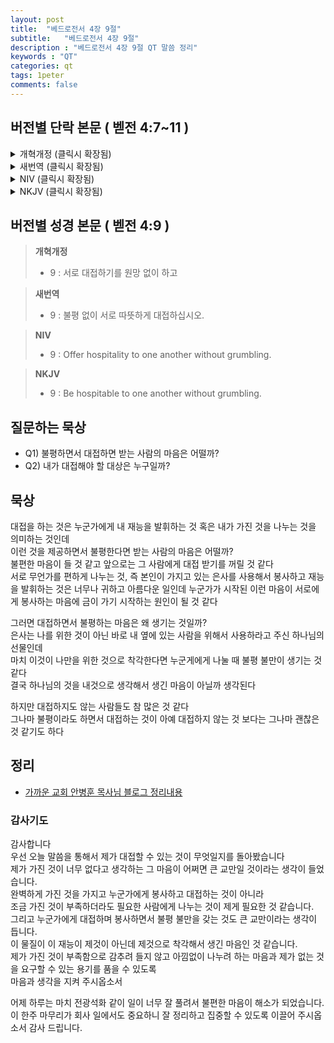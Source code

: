 ```yaml
---
layout: post
title:  "베드로전서 4장 9절"
subtitle:   "베드로전서 4장 9절"
description : "베드로전서 4장 9절 QT 말씀 정리"
keywords : "QT"
categories: qt
tags: 1peter
comments: false
---
```


## 버전별 단락 본문 ( 벧전 4:7~11 )

<details>
<summary> 개혁개정 (클릭시 확장됨)</summary>
<div markdown="1">

>* 7 : 만물의 마지막이 가까이 왔으니 그러므로 너희는 정신을 차리고 근신하여 기도하라
>* 8 : 무엇보다도 뜨겁게 서로 사랑할지니 사랑은 허다한 죄를 덮느니라
>* `9 : 서로 대접하기를 원망 없이 하고`
>* 10 : 각각 은사를 받은 대로 하나님의 여러 가지 은혜를 맡은 선한 청지기 같이 서로 봉사하라
>* 11 : 만일 누가 말하려면 하나님의 말씀을 하는 것 같이 하고 누가 봉사하려면 하나님이 공급하시는 힘으로 하는 것 같이 하라 이는 범사에 예수 그리스도로 말미암아 하나님이 영광을 받으시게 하려 함이니 그에게 영광과 권능이 세세에 무궁하도록 있느니라 아멘
</div>
</details>

<details>
<summary> 새번역 (클릭시 확장됨)</summary>
<div markdown="1">

>* 7 : 만물의 마지막이 가까이 왔습니다. 그러므로 정신을 차리고, 삼가 조심하여 기도하십시오.
>* 8 : 무엇보다도 먼저 서로 뜨겁게 사랑하십시오. 사랑은 허다한 죄를 덮어 줍니다.
>* `9 : 불평 없이 서로 따뜻하게 대접하십시오.`
>* 10 : 각 사람은 은사를 받은 대로 하나님의 여러 가지 은혜를 맡은 선한 관리인으로서 서로 봉사하십시오.
>* 11 : 말을 하는 사람은 하나님의 말씀을 전파하는 사람답게 하고, 봉사하는 사람은 하나님께서 주시는 힘으로 봉사하는 사람답게 하십시오. 그리하면 하나님이 모든 일에 예수 그리스도로 말미암아 영광을 받으실 것입니다. 영광과 권세가 영원무궁하도록 그에게 있습니다. 아멘.
</div>
</details>

<details>
<summary> NIV (클릭시 확장됨)</summary>
<div markdown="1">

>* 7 : The end of all things is near. Therefore be alert and of sober mind so that you may pray.
>* 8 : Above all, love each other deeply, because love covers over a multitude of sins.
>* `9 : Offer hospitality to one another without grumbling.`
>* 10 : Each of you should use whatever gift you have received to serve others, as faithful stewards of God’s grace in its various forms.
>* 11 : If anyone speaks, they should do so as one who speaks the very words of God. If anyone serves, they should do so with the strength God provides, so that in all things God may be praised through Jesus Christ. To him be the glory and the power for ever and ever. Amen.
</div>
</details>

<details>
<summary> NKJV (클릭시 확장됨)</summary>
<div markdown="1">

>* 7 : But the end of all things is at hand; therefore be serious and watchful in your prayers.
>* 8 : And above all things have fervent love for one another, for “love will cover a multitude of sins.”
>* `9 : Be hospitable to one another without grumbling.`
>* 10 : As each one has received a gift, minister it to one another, as good stewards of the manifold grace of God.
>* 11 : If anyone speaks, let him speak as the oracles of God. If anyone ministers, let him do it as with the ability which God supplies, that in all things God may be glorified through Jesus Christ, to whom belong the glory and the dominion forever and ever. Amen.
</div>
</details>

## 버전별 성경 본문 ( 벧전 4:9 )

> **개혁개정**
>* 9 : 서로 대접하기를 원망 없이 하고

> **새번역**
>* 9 : 불평 없이 서로 따뜻하게 대접하십시오.

> **NIV**
>* 9 : Offer hospitality to one another without grumbling.

> **NKJV**
>* 9 : Be hospitable to one another without grumbling.

## 질문하는 묵상

* Q1) 불평하면서 대접하면 받는 사람의 마음은 어떨까?  
* Q2) 내가 대접해야 할 대상은 누구일까?  

## 묵상

대접을 하는 것은 누군가에게 내 재능을 발휘하는 것 혹은 내가 가진 것을 나누는 것을 의미하는 것인데  
이런 것을 제공하면서 불평한다면 받는 사람의 마음은 어떨까?  
불편한 마음이 들 것 같고 앞으로는 그 사람에게 대접 받기를 꺼릴 것 같다  
서로 무언가를 편하게 나누는 것, 즉 본인이 가지고 있는 은사를 사용해서 봉사하고 재능을 발휘하는 것은 너무나 귀하고 아름다운 일인데 
누군가가 시작된 이런 마음이 서로에게 봉사하는 마음에 금이 가기 시작하는 원인이 될 것 같다  

그러면 대접하면서 불평하는 마음은 왜 생기는 것일까?  
은사는 나를 위한 것이 아닌 바로 내 옆에 있는 사람을 위해서 사용하라고 주신 하나님의 선물인데  
마치 이것이 나만을 위한 것으로 착각한다면 누군게에게 나눌 때 불평 불만이 생기는 것 같다  
결국 하나님의 것을 내것으로 생각해서 생긴 마음이 아닐까 생각된다 

하지만 대접하지도 않는 사람들도 참 많은 것 같다  
그나마 불평이라도 하면서 대접하는 것이 아예 대접하지 않는 것 보다는 그나마 괜찮은 것 같기도 하다 

## 정리
* [가까운 교회 안병훈 목사님 블로그 정리내용](https://blog.naver.com/tolerance2018)

### 감사기도

감사합니다  
우선 오늘 말씀을 통해서 제가 대접할 수 있는 것이 무엇일지를 돌아봤습니다  
제가 가진 것이 너무 없다고 생각하는 그 마음이 어쩌면 큰 교만일 것이라는 생각이 들었습니다.  
완벽하게 가진 것을 가지고 누군가에게 봉사하고 대접하는 것이 아니라  
조금 가진 것이 부족하더라도 필요한 사람에게 나누는 것이 제게 필요한 것 같습니다.  
그리고 누군가에게 대접하며 봉사하면서 불평 불만을 갖는 것도 큰 교만이라는 생각이 듭니다.  
이 물질이 이 재능이 제것이 아닌데 제것으로 착각해서 생긴 마음인 것 같습니다.  
제가 가진 것이 부족함으로 감추려 들지 않고 아낌없이 나누려 하는 마음과 제가 없는 것을 요구할 수 있는 용기를 품을 수 있도록  
마음과 생각을 지켜 주시옵소서 

어제 하루는 마치 전광석화 같이 일이 너무 잘 풀려서 불편한 마음이 해소가 되었습니다.  
이 한주 마무리가 회사 일에서도 중요하니 잘 정리하고 집중할 수 있도록 이끌어 주시옵소서 
감사 드립니다.